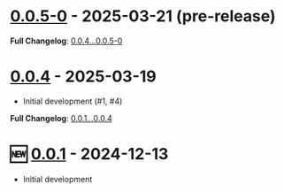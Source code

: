 # [0.0.5-0](https://github.com/kenherring/bats-test-runner/releases/tag/0.0.5-0) - 2025-03-21 (pre-release)



**Full Changelog**: [0.0.4...0.0.5-0](https://github.com/kenherring/bats-test-runner/compare/0.0.4...0.0.5-0)

# [0.0.4](https://github.com/kenherring/bats-test-runner/releases/tag/0.0.4) - 2025-03-19

 * Initial development (#1, #4)

**Full Changelog**: [0.0.1...0.0.4](https://github.com/kenherring/bats-test-runner/compare/0.0.1...0.0.4)

# 🆕 [0.0.1](https://github.com/kenherring/bats-test-runner/releases/tag/0.0.1) - 2024-12-13

* Initial development
